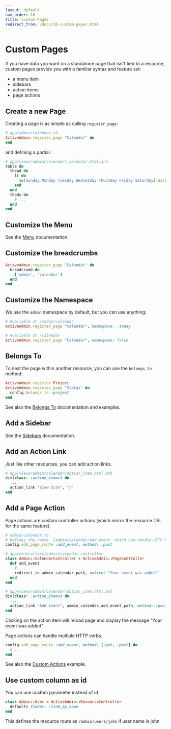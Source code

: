 ```yaml
---
layout: default
nav_order: 10
title: Custom Pages
redirect_from: /docs/10-custom-pages.html
---
```


# Custom Pages

If you have data you want on a standalone page that isn't tied to a resource,
custom pages provide you with a familiar syntax and feature set:

* a menu item
* sidebars
* action items
* page actions

## Create a new Page

Creating a page is as simple as calling `register_page`:

```ruby
# app/admin/calendar.rb
ActiveAdmin.register_page "Calendar" do
end
```

and defining a partial:

```ruby
# app/views/admin/calendar/_calendar.html.arb
table do
  thead do
    tr do
      %w[Sunday Monday Tuesday Wednesday Thursday Friday Saturday].each &method(:th)
    end
  end
  tbody do
    # ...
  end
end
```

## Customize the Menu

See the [Menu](2-resource-customization.md#customize-the-menu) documentation.

## Customize the breadcrumbs

```ruby
ActiveAdmin.register_page "Calendar" do
  breadcrumb do
    ['admin', 'calendar']
  end
end
```

## Customize the Namespace

We use the `admin` namespace by default, but you can use anything:

```ruby
# Available at /today/calendar
ActiveAdmin.register_page "Calendar", namespace: :today

# Available at /calendar
ActiveAdmin.register_page "Calendar", namespace: false
```

## Belongs To

To nest the page within another resource, you can use the `belongs_to` method:

```ruby
ActiveAdmin.register Project
ActiveAdmin.register_page "Status" do
  config.belongs_to :project
end
```

See also the [Belongs To](2-resource-customization.md#belongs-to) documentation
and examples.

## Add a Sidebar

See the [Sidebars](7-sidebars.md) documentation.

## Add an Action Link

Just like other resources, you can add action links.

```ruby
# app/views/admin/calendar/action_item.html.arb
div(class: :action_items) do
  ...
  action_link "View Site", "/"
end
```

## Add a Page Action

Page actions are custom controller actions (which mirror the resource DSL for
the same feature).

```ruby
# admin/calendar.rb
# Defines the route `/admin/calendar/add_event` which can handle HTTP POST requests.
config.add_page_route :add_event, method: :post

# app/controllers/admin/calendar_controller
class Admin::CalendarController < ActiveAdmin::PageController
  def add_event
    # ...
    redirect_to admin_calendar_path, notice: "Your event was added"
  end
end

# app/views/admin/calendar/action_item.html.arb
div(class: :action_items) do
  ...
  action_link "Add Event", admin_calendar_add_event_path, method: :post
end
```

Clicking on the action item will reload page and display the message "Your event
was added"

Page actions can handle multiple HTTP verbs.

```ruby
config.add_page_route :add_event, method: [:get, :post] do
  # ...
end
```

See also the [Custom Actions](8-custom-actions.md#http-verbs) example.

## Use custom column as id

You can use custom parameter instead of id

```ruby
class Admin::User < ActiveAdmin::ResourceController
  defaults finder: :find_by_name
end
```

This defines the resource route as `/admin/users/john` if user name is john
